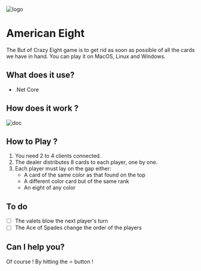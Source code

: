 ![logo](./img/logo.png)

# American Eight
The But of Crazy Eight game is to get rid as soon as possible of all the cards we have in hand.
You can play it on MacOS, Linux and Windows.

## What does it use?
  - .Net Core

## How does it work ?

![doc](./img/readme.png)

## How to Play ?
1. You need 2 to 4 clients connected.
2. The dealer distributes 8 cards to each player, one by one.
3. Each player must lay on the gap either:
    * A card of the same color as that found on the top
    * A different color card but of the same rank
    * An eight of any color

## To do
- [ ] The valets blow the next player's turn
- [ ] The Ace of Spades change the order of the players

## Can I help you?
Of course ! By hitting the :star: button !

